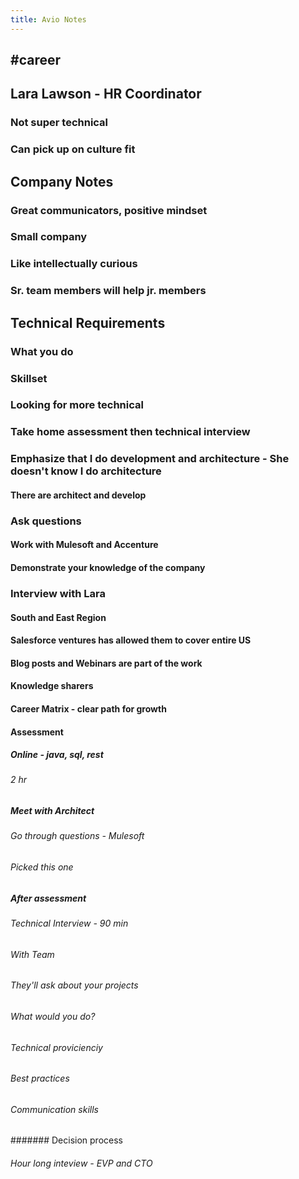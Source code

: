 ```yaml
---
title: Avio Notes
---
```


## #career

## Lara Lawson - HR Coordinator
### Not super technical
### Can pick up on culture fit
## Company Notes
### Great communicators, positive mindset
### Small company
### Like intellectually curious
### Sr. team members will help jr. members
## Technical Requirements
### What you do
### Skillset
### Looking for more technical
### Take home assessment then technical interview
### Emphasize that I do development and architecture - She doesn't know I do architecture
#### There are architect and develop
### Ask questions
#### Work with Mulesoft and Accenture
#### Demonstrate your knowledge of the company
### Interview with Lara
#### South and East Region
#### Salesforce ventures has allowed them to cover entire US
#### Blog posts and Webinars are part of the work
#### Knowledge sharers
#### Career Matrix - clear path for growth
#### Assessment
##### Online - java, sql, rest
###### 2 hr
##### Meet with Architect
###### Go through questions - Mulesoft
###### Picked this one
##### After assessment
###### Technical Interview - 90 min
###### With Team
###### They'll ask about your projects
###### What would you do?
###### Technical provicienciy
###### Best practices
###### Communication skills
####### Decision process
###### Hour long inteview - EVP and CTO
